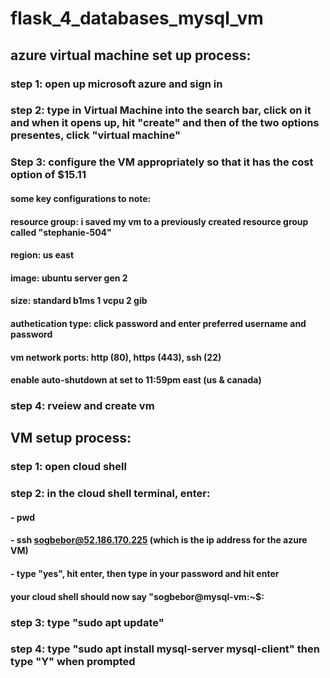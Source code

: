 # flask_4_databases_mysql_vm


## azure virtual machine set up process:


### step 1: open up microsoft azure and sign in


### step 2: type in Virtual Machine into the search bar, click on it and when it opens up, hit "create" and then of the two options presentes, click "virtual machine"


### Step 3: configure the VM appropriately so that it has the cost option of $15.11


#### some key configurations to note:

#### resource group: i saved my vm to a previously created resource group called "stephanie-504"

#### region: us east

#### image: ubuntu server gen 2

#### size: standard b1ms 1 vcpu 2 gib

#### authetication type: click password and enter preferred username and password

#### vm network ports: http (80), https (443), ssh (22)

#### enable auto-shutdown at set to 11:59pm east (us & canada)


### step 4: rveiew and create vm

## VM setup process:

### step 1: open cloud shell

### step 2: in the cloud shell terminal, enter:

#### - pwd

#### - ssh sogbebor@52.186.170.225 (which is the ip address for the azure VM)

#### - type "yes", hit enter, then type in your password and hit enter

#### your cloud shell should now say "sogbebor@mysql-vm:~$:

### step 3: type "sudo apt update"

### step 4: type "sudo apt install mysql-server mysql-client" then type "Y" when prompted

